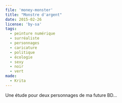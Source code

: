 ```yaml
---
file: 'money-monster'
title: "Monstre d'argent"
date: 2015-02-26
license: 'by-sa'
tags:
  - peinture numérique
  - surréaliste
  - personnages
  - caricature
  - politique
  - écologie
  - sexy
  - noir
  - vert
made:
  - Krita
---
```


Une étude pour deux personnages de ma future BD...
